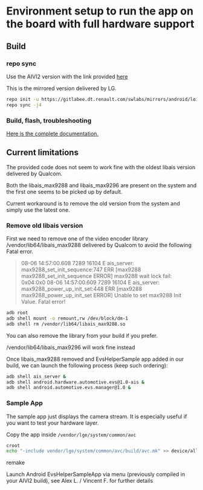 # Environment setup to run the app on the board with full hardware support

## Build

### repo sync

Use the AIVI2 version with the link provided [here](https://confluence.dt.renault.com/pages/viewpage.action?spaceKey=RSWL&title=AIVI2+-+Software)

This is the mirrored version delivered by LG.

```bash
repo init -u https://gitlabee.dt.renault.com/swlabs/mirrors/android/loire/manifest-translated.git -b alliance_p.car_release -m aivi2_manifest.xml
repo sync -j4
```

### Build, flash, troubleshooting

[Here is the complete documentation.](https://confluence.dt.renault.com/pages/viewpage.action?pageId=40755782)

## Current limitations

The provided code does not seem to work fine with the oldest libais version delivered by Qualcom.

Both the libais_max9288 and libais_max9296 are present on the system and the first one seems to be picked up by default.

Current workaround is to remove the old version from the system and simply use the latest one.

### Remove old libais version

First we need to remove one of the video encoder library /vendor/lib64/libais_max9288 delivered by Qualcom to avoid the following Fatal error.

> 08-06 14:57:00.608 7289 16104 E ais_server: max9288_set_init_sequence:747 ERR [max9288 max9288_set_init_sequence ERROR] max9288 wait lock fail: 0x04:0x0
> 08-06 14:57:00.609 7289 16104 E ais_server: max9288_power_up_init_set:448 ERR [max9288 max9288_power_up_init_set ERROR] Unable to set max9288 Init Value. Fatal error!

```bash
adb root
adb shell mount -o remount,rw /dev/block/dm-1                               (remount /vendor partition in read/write)
adb shell rm /vendor/lib64/libais_max9288.so
```

You can also remove the library from your build if you prefer.

/vendor/lib64/libais_max9296 will work fine instead

Once libais_max9288 removed and EvsHelperSample app added in our build, we can launch the following process (keep such ordering):

```bash
adb shell ais_server &
adb shell android.hardware.automotive.evs@1.0-ais &
adb shell android.automotive.evs.manager@1.0 &
```

### Sample App

The sample app just displays the camera stream. It is especially useful if you want to test your hardware layer.

Copy the app inside `/vendor/lge/system/common/avc`

```bash
croot
echo "-include vendor/lge/system/common/avc/build/avc.mk" >> device/alliance/aasp/aasp.mk
```

remake

Launch Android EvsHelperSampleApp via menu (previously compiled in your AIVI2 build), see Alex L. / Vincent F. for further details
